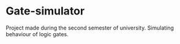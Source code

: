 # Gate-simulator
Project made during the second semester of university. Simulating behaviour of logic gates.
